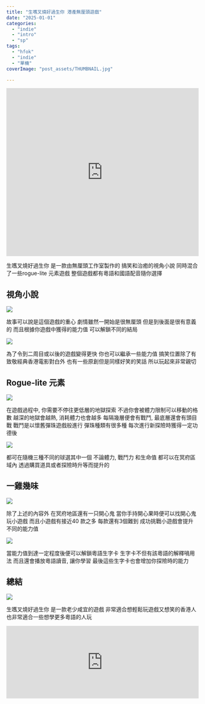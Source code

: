 ```yaml
---
title: "生嚿叉燒好過生你 港產無厘頭遊戲"
date: "2025-01-01"
categories:
  - "indie"
  - "intro"
  - "sp"
tags:
  - "hfok"
  - "indie"
  - "單機"
coverImage: "post_assets/THUMBNAIL.jpg"

---
```


<!-- Embed -->

<iframe width="100%" height="440" src="https://www.youtube.com/embed/nhqCxAqehpA" 
  title="YouTube video player" frameborder="0" allow="accelerometer; autoplay;
  clipboard-write; encrypted-media; gyroscope; picture-in-picture; web-share"
  referrerpolicy="strict-origin-when-cross-origin" allowfullscreen></iframe>




<!-- Context -->
生嚿叉燒好過生你 是一款由無厘頭工作室製作的
搞笑和治癒的視角小說
同時混合了一些rogue-lite 元素遊戲
整個遊戲都有粵語和國語配音隨你選擇

## 視角小說
![](post_assets/ss_15f19321d3e8f563e9f06b6900d8c2d5891751a0.1920x1080.jpg)

故事可以說是這個遊戲的重心
劇情雖然一開始是很無厘頭
但是到後面是很有意義的
而且根據你遊戲中獲得的能力值
可以解鎖不同的結局

![](post_assets/20250103_01-28-17.png)

為了令到二周目或以後的遊戲變得更快
你也可以繼承一些能力值
搞笑位置除了有致敬經典香港電影對白外
也有一些原創但是同樣好笑的笑話
所以玩起來非常親切 

## Rogue-lite 元素
![](post_assets/ss_d2a62e30fb89646b5fdccd0d5a79c648acb9b20e.1920x1080.jpg)

在遊戲過程中, 你需要不停往更低層的地獄探索
不過你會被體力限制可以移動的格數
越深的地獄會越熱, 消耗體力也會越多
每隔幾層便會有戰鬥, 最底層還會有頭目戰
戰鬥是以懷舊彈珠遊戲般進行
彈珠種類有很多種
每次進行新探險時獲得一定功德後

![](post_assets/20250103_01-34-04.png)

都可在隨機三種不同的球選其中一個
不論體力, 戰鬥力 和生命值
都可以在冥府區域內
透過購買道具或者探險時升等而提升的

## 一雞幾味
![](post_assets/20250103_01-43-26.png)

除了上述的內容外
在冥府地區還有一只開心鬼
當你手持開心果時便可以找開心鬼玩小遊戲
而且小遊戲有接近40 款之多
每款還有3個難到
成功挑戰小遊戲會提升不同的能力值

![](post_assets/ss_a8494c57fcf44833038aa936801b0a869cbfb1f7.1920x1080.jpg)

當能力值到達一定程度後便可以解鎖粵語生字卡
生字卡不但有該粵語的解釋喎用法
而且還會播放粵語讀音, 讓你學習
最後這些生字卡也會增加你探險時的能力

## 總結
![](post_assets/ss_5a730d130981c8e10103f249db9214e6d341d0dd.1920x1080.jpg)

生嚿叉燒好過生你 是一款老少咸宜的遊戲
非常適合想輕鬆玩遊戲又想笑的香港人
也非常適合一些想學更多粵語的人玩

<iframe src="https://store.steampowered.com/widget/2540860/?utm_source=homepage&utm_campaign=mycampaign" frameborder="0" width="100%" height="190"></iframe>
